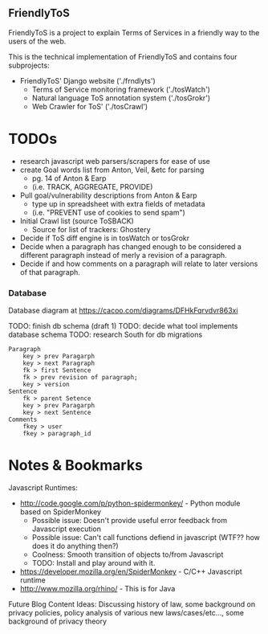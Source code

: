 FriendlyToS
-----------
FriendlyToS is a project to explain Terms of Services in a friendly way to the users of the web.

This is the technical implementation of FriendlyToS and contains four subprojects:
 * FriendlyToS' Django website              ('./frndlyts')
     * Terms of Service monitoring framework    ('./tosWatch')
     * Natural language ToS annotation system   ('./tosGrokr')
     * Web Crawler for ToS'                     ('./tosCrawl')

TODOs
=====
 * research javascript web parsers/scrapers for ease of use
 * create Goal words list from Anton, Veil, &etc for parsing
   * pg. 14 of Anton & Earp
   * (i.e. TRACK, AGGREGATE, PROVIDE)
 * Pull goal/vulnerability descriptions from Anton & Earp
   * type up in spreadsheet with extra fields of metadata
   * (i.e. "PREVENT use of cookies to send spam")
 * Initial Crawl list (source ToSBACK)
   * Source for list of trackers: Ghostery
 * Decide if ToS diff engine is in tosWatch or tosGrokr
 * Decide when a paragraph has changed enough to be considered a different paragraph instead of merly a revision of a paragraph.
 * Decide if and how comments on a paragraph will relate to later versions of that paragraph.

### Database ###
Database diagram at https://cacoo.com/diagrams/DFHkFqrvdvr863xi

TODO: finish db schema (draft 1)
TODO: decide what tool implements database schema
TODO: research South for db migrations

    Paragraph
        key > prev Paragarph
        key > next Paragraph
        fk > first Sentence
        fk > prev revision of paragraph;
        key > version
    Sentence
        fk > parent Setence
        key > prev Paragarph
        key > next Sentence
    Comments
        fkey > user
        fkey > paragraph_id

Notes & Bookmarks
=================
Javascript Runtimes:

 * http://code.google.com/p/python-spidermonkey/ - Python module based on SpiderMonkey
   * Possible issue: Doesn't provide useful error feedback from Javascript execution
   * Possible issue: Can't call functions defiend in javascript (WTF?? how does it do anything then?)
   * Coolness: Smooth transition of objects to/from Javascript
   * TODO: Install and play around with it.
 * https://developer.mozilla.org/en/SpiderMonkey - C/C++ Javascript runtime
 * http://www.mozilla.org/rhino/ - This is for Java

Future Blog Content Ideas:
    Discussing history of law, some background on privacy policies, policy analysis of various new laws/cases/etc..., some background of privacy theory
